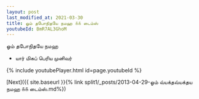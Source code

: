 ```yaml
---
layout: post
last_modified_at: 2021-03-30
title: ஓம் தபோநிதயே நமஹ ௧௧ டைம்ஸ்
youtubeId: BmR7AL3GhoM
---
```

 
 
 ஓம் தபோநிதயே நமஹ  
 
 -  யார் மிகப் பெரிய முனிவர் 
 
  
 
  
 
 
 
 
 
 


{% include youtubePlayer.html id=page.youtubeId %}
 
[Next]({{ site.baseurl }}{% link  split1/_posts/2013-04-29-ஓம் வ்யக்தவ்யக்தய நமஹ ௧௧ டைம்ஸ்.md%})
 
